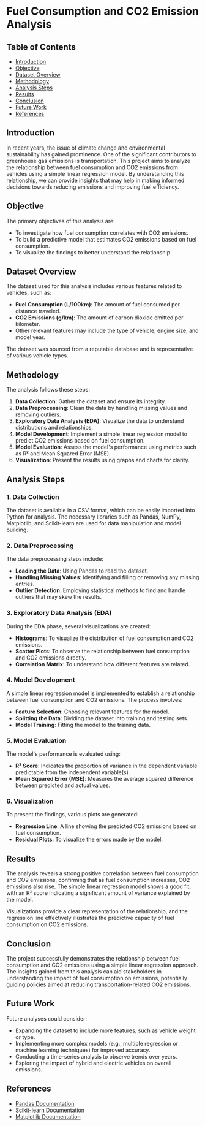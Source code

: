 # Fuel Consumption and CO2 Emission Analysis

## Table of Contents
- [Introduction](#introduction)
- [Objective](#objective)
- [Dataset Overview](#dataset-overview)
- [Methodology](#methodology)
- [Analysis Steps](#analysis-steps)
- [Results](#results)
- [Conclusion](#conclusion)
- [Future Work](#future-work)
- [References](#references)

## Introduction

In recent years, the issue of climate change and environmental sustainability has gained prominence. One of the significant contributors to greenhouse gas emissions is transportation. This project aims to analyze the relationship between fuel consumption and CO2 emissions from vehicles using a simple linear regression model. By understanding this relationship, we can provide insights that may help in making informed decisions towards reducing emissions and improving fuel efficiency.

## Objective

The primary objectives of this analysis are:
- To investigate how fuel consumption correlates with CO2 emissions.
- To build a predictive model that estimates CO2 emissions based on fuel consumption.
- To visualize the findings to better understand the relationship.

## Dataset Overview

The dataset used for this analysis includes various features related to vehicles, such as:
- **Fuel Consumption (L/100km)**: The amount of fuel consumed per distance traveled.
- **CO2 Emissions (g/km)**: The amount of carbon dioxide emitted per kilometer.
- Other relevant features may include the type of vehicle, engine size, and model year.

The dataset was sourced from a reputable database and is representative of various vehicle types.

## Methodology

The analysis follows these steps:
1. **Data Collection**: Gather the dataset and ensure its integrity.
2. **Data Preprocessing**: Clean the data by handling missing values and removing outliers.
3. **Exploratory Data Analysis (EDA)**: Visualize the data to understand distributions and relationships.
4. **Model Development**: Implement a simple linear regression model to predict CO2 emissions based on fuel consumption.
5. **Model Evaluation**: Assess the model's performance using metrics such as R² and Mean Squared Error (MSE).
6. **Visualization**: Present the results using graphs and charts for clarity.

## Analysis Steps

### 1. Data Collection

The dataset is available in a CSV format, which can be easily imported into Python for analysis. The necessary libraries such as Pandas, NumPy, Matplotlib, and Scikit-learn are used for data manipulation and model building.

### 2. Data Preprocessing

The data preprocessing steps include:
- **Loading the Data**: Using Pandas to read the dataset.
- **Handling Missing Values**: Identifying and filling or removing any missing entries.
- **Outlier Detection**: Employing statistical methods to find and handle outliers that may skew the results.

### 3. Exploratory Data Analysis (EDA)

During the EDA phase, several visualizations are created:
- **Histograms**: To visualize the distribution of fuel consumption and CO2 emissions.
- **Scatter Plots**: To observe the relationship between fuel consumption and CO2 emissions directly.
- **Correlation Matrix**: To understand how different features are related.

### 4. Model Development

A simple linear regression model is implemented to establish a relationship between fuel consumption and CO2 emissions. The process involves:
- **Feature Selection**: Choosing relevant features for the model.
- **Splitting the Data**: Dividing the dataset into training and testing sets.
- **Model Training**: Fitting the model to the training data.

### 5. Model Evaluation

The model's performance is evaluated using:
- **R² Score**: Indicates the proportion of variance in the dependent variable predictable from the independent variable(s).
- **Mean Squared Error (MSE)**: Measures the average squared difference between predicted and actual values.

### 6. Visualization

To present the findings, various plots are generated:
- **Regression Line**: A line showing the predicted CO2 emissions based on fuel consumption.
- **Residual Plots**: To visualize the errors made by the model.

## Results

The analysis reveals a strong positive correlation between fuel consumption and CO2 emissions, confirming that as fuel consumption increases, CO2 emissions also rise. The simple linear regression model shows a good fit, with an R² score indicating a significant amount of variance explained by the model.

Visualizations provide a clear representation of the relationship, and the regression line effectively illustrates the predictive capacity of fuel consumption on CO2 emissions.

## Conclusion

The project successfully demonstrates the relationship between fuel consumption and CO2 emissions using a simple linear regression approach. The insights gained from this analysis can aid stakeholders in understanding the impact of fuel consumption on emissions, potentially guiding policies aimed at reducing transportation-related CO2 emissions.

## Future Work

Future analyses could consider:
- Expanding the dataset to include more features, such as vehicle weight or type.
- Implementing more complex models (e.g., multiple regression or machine learning techniques) for improved accuracy.
- Conducting a time-series analysis to observe trends over years.
- Exploring the impact of hybrid and electric vehicles on overall emissions.

## References

- [Pandas Documentation](https://pandas.pydata.org/docs/)
- [Scikit-learn Documentation](https://scikit-learn.org/stable/documentation.html)
- [Matplotlib Documentation](https://matplotlib.org/stable/contents.html)


